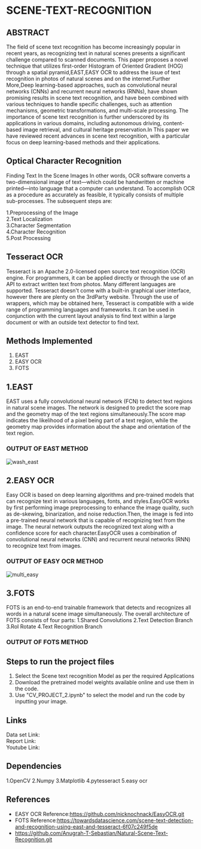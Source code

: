 # SCENE-TEXT-RECOGNITION
## ABSTRACT
 The field of scene text recognition has become increasingly popular in recent years, as recognizing text in natural scenes presents a significant challenge compared to scanned documents. This paper proposes a novel technique that utilizes first-order Histogram of Oriented Gradient (HOG) through a spatial pyramid,EAST,EASY OCR to address the issue of text recognition in photos of natural scenes and on the internet.Further More,Deep learning-based approaches, such as convolutional neural networks (CNNs) and recurrent neural networks (RNNs), have shown promising results in scene text recognition, and have been combined with various techniques to handle specific challenges, such as attention mechanisms, geometric transformations, and multi-scale processing. The importance of scene text recognition is further underscored by its applications in various domains, including autonomous driving, content-based image retrieval, and cultural heritage preservation.In This paper we have reviewed recent advances in scene text recognition, with a particular focus on deep learning-based methods and their applications.
## Optical Character Recognition
Finding Text In the Scene Images
In other words, OCR software converts a two-dimensional image of text—which could be handwritten or machine printed—into language that a computer can understand. To accomplish OCR as a procedure as accurately as feasible, it typically consists of multiple sub-processes. The subsequent steps are:

1.Preprocessing of the Image  
2.Text Localization  
3.Character Segmentation  
4.Character Recognition  
5.Post Processing  

## Tesseract OCR
Tesseract is an Apache 2.0-licensed open source text recognition (OCR) engine. For programmers, it can be applied directly or through the use of an API to extract written text from photos. Many different languages are supported. Tesseract doesn't come with a built-in graphical user interface, however there are plenty on the 3rdParty website. Through the use of wrappers, which may be obtained here, Tesseract is compatible with a wide range of programming languages and frameworks. It can be used in conjunction with the current layout analysis to find text within a large document or with an outside text detector to find text.

## Methods Implemented
1. EAST
2. EASY OCR
3. FOTS

## 1.EAST
EAST uses a fully convolutional neural network (FCN) to detect text regions in natural scene images. The network is designed to predict the score map and the geometry map of the text regions simultaneously.The score map indicates the likelihood of a pixel being part of a text region, while the geometry map provides information about the shape and orientation of the text region.
### OUTPUT OF EAST METHOD
![wash_east](https://github.com/vamsi8106/SCENE-TEXT-RECOGNITION/assets/99885183/cda692c6-a498-4551-a3b1-14ccd0edda99)

## 2.EASY OCR
Easy OCR is based on deep learning algorithms and pre-trained models that can recognize text in various languages, fonts, and styles.EasyOCR works by first performing image preprocessing to enhance the image quality, such as de-skewing, binarization, and noise reduction.Then, the image is fed into a pre-trained neural network that is capable of recognizing text from the image. The neural network outputs the recognized text along with a confidence score for each character.EasyOCR uses a combination of convolutional neural networks (CNN) and recurrent neural networks (RNN) to recognize text from images.
### OUTPUT OF EASY OCR METHOD
![multi_easy](https://github.com/vamsi8106/SCENE-TEXT-RECOGNITION/assets/99885183/12db4906-f2a9-4f01-bd71-2336dd7ec6c0)

## 3.FOTS
FOTS is an end-to-end trainable framework that detects and recognizes all words in a natural scene image simultaneously. The overall architecture of FOTS consists of four parts:
1.Shared Convolutions
2.Text Detection Branch
3.RoI Rotate
4.Text Recognition Branch
### OUTPUT OF FOTS METHOD

## Steps to run the project files
1. Select the Scene text recognition Model as per the required Applications
2. Download the pretrained model weights available online and use them in the code.
3. Use "CV_PROJECT_2.ipynb" to select the model and run the code by inputting your image.
## Links
Data set Link:  
Report Link:  
Youtube Link:

## Dependencies
1.OpenCV
2.Numpy
3.Matplotlib
4.pytesseract
5.easy ocr
## References
- EASY OCR Reference:https://github.com/nicknochnack/EasyOCR.git
- FOTS Reference:https://towardsdatascience.com/scene-text-detection-and-recognition-using-east-and-tesseract-6f07c249f5de
- https://github.com/Anugrah-T-Sebastian/Natural-Scene-Text-Recognition.git
